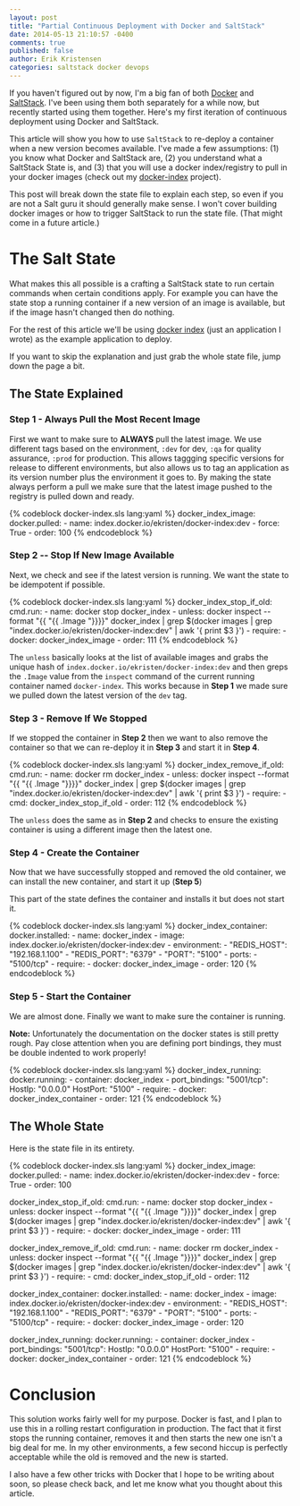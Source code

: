 ```yaml
---
layout: post
title: "Partial Continuous Deployment with Docker and SaltStack"
date: 2014-05-13 21:10:57 -0400
comments: true
published: false
author: Erik Kristensen
categories: saltstack docker devops
---
```


If you haven't figured out by now, I'm a big fan of both [Docker](http://www.docker.io) and [SaltStack](http://www.saltstack.com). I've been using them both separately for a while now, but recently started using them together. Here's my first iteration of continuous deployment using Docker and SaltStack.

This article will show you how to use `SaltStack` to re-deploy a container when a new version becomes available. I've made a few assumptions: (1) you know what Docker and SaltStack are, (2) you understand what a SaltStack State is, and (3) that you will use a docker index/registry to pull in your docker images (check out my [docker-index](https://github.com/ekristen/docker-index) project).

This post will break down the state file to explain each step, so even if you are not a Salt guru it should generally make sense. I won't cover building docker images or how to trigger SaltStack to run the state file. (That might come in a future article.)

<!-- more -->

# The Salt State
What makes this all possible is a crafting a SaltStack state to run certain commands when certain conditions apply. For example you can have the state stop a running container if a new version of an image is available, but if the image hasn't changed then do nothing.

For the rest of this article we'll be using [docker index](https://github.com/ekristen/docker-index) (just an application I wrote) as the example application to deploy.

If you want to skip the explanation and just grab the whole state file, jump down the page a bit.

## The State Explained

### Step 1 - Always Pull the Most Recent Image
First we want to make sure to **ALWAYS** pull the latest image. We use different tags based on the environment, `:dev` for dev, `:qa` for quality assurance, `:prod` for production. This allows taggging specific versions for release to different environments, but also allows us to tag an application as its version number plus the environment it goes to. By making the state always perform a pull we make sure that the latest image pushed to the registry is pulled down and ready.

{% codeblock docker-index.sls lang:yaml %}
docker_index_image:
  docker.pulled:
    - name: index.docker.io/ekristen/docker-index:dev
    - force: True
    - order: 100
{% endcodeblock %}

### Step 2 -- Stop If New Image Available
Next, we check and see if the latest version is running. We want the state to be idempotent if possible.

{% codeblock docker-index.sls lang:yaml %}
docker_index_stop_if_old:
  cmd.run:
    - name: docker stop docker_index
    - unless: docker inspect --format "{{ "{{ .Image "}}}}" docker_index | grep $(docker images | grep "index.docker.io/ekristen/docker-index:dev" | awk '{ print $3 }')
    - require:
      - docker: docker_index_image
    - order: 111
{% endcodeblock %}

The `unless` basically looks at the list of available images and grabs the unique hash of `index.docker.io/ekristen/docker-index:dev` and then greps the `.Image` value from the `inspect` command of the current running container named `docker-index`. This works because in **Step 1** we made sure we pulled down the latest version of the `dev` tag.

### Step 3 - Remove If We Stopped
If we stopped the container in **Step 2** then we want to also remove the container so that we can re-deploy it in **Step 3** and start it in **Step 4**.

{% codeblock docker-index.sls lang:yaml %}
docker_index_remove_if_old:
  cmd.run:
    - name: docker rm docker_index
    - unless: docker inspect --format "{{ "{{ .Image "}}}}" docker_index | grep $(docker images | grep "index.docker.io/ekristen/docker-index:dev" | awk '{ print $3 }')
    - require:
      - cmd: docker_index_stop_if_old
    - order: 112
{% endcodeblock %}

The `unless` does the same as in **Step 2** and checks to ensure the existing container is using a different image then the latest one.

### Step 4 - Create the Container
Now that we have successfully stopped and removed the old container, we can install the new container, and start it up (**Step 5**)

This part of the state defines the container and installs it but does not start it.

{% codeblock docker-index.sls lang:yaml %}
docker_index_container:
  docker.installed:
    - name: docker_index
    - image: index.docker.io/ekristen/docker-index:dev
    - environment:
      - "REDIS_HOST": "192.168.1.100"
      - "REDIS_PORT": "6379"
      - "PORT": "5100"
    - ports:
      - "5100/tcp"
    - require:
      - docker: docker_index_image
    - order: 120
{% endcodeblock %}

### Step 5 - Start the Container
We are almost done. Finally we want to make sure the container is running.

**Note:** Unfortunately the documentation on the docker states is still pretty rough. Pay close attention when you are defining port bindings, they must be double indented to work properly!

{% codeblock docker-index.sls lang:yaml %}
docker_index_running:
  docker.running:
    - container: docker_index
    - port_bindings:
        "5001/tcp":
            HostIp: "0.0.0.0"
            HostPort: "5100"
    - require:
      - docker: docker_index_container
    - order: 121
{% endcodeblock %}


## The Whole State
Here is the state file in its entirety. 

{% codeblock docker-index.sls lang:yaml %}
docker_index_image:
  docker.pulled:
    - name: index.docker.io/ekristen/docker-index:dev
    - force: True
    - order: 100

docker_index_stop_if_old:
  cmd.run:
    - name: docker stop docker_index
    - unless: docker inspect --format "{{ "{{ .Image "}}}}" docker_index | grep $(docker images | grep "index.docker.io/ekristen/docker-index:dev" | awk '{ print $3 }')
    - require:
      - docker: docker_index_image
    - order: 111

docker_index_remove_if_old:
  cmd.run:
    - name: docker rm docker_index
    - unless: docker inspect --format "{{ "{{ .Image "}}}}" docker_index | grep $(docker images | grep "index.docker.io/ekristen/docker-index:dev" | awk '{ print $3 }')
    - require:
      - cmd: docker_index_stop_if_old
    - order: 112

docker_index_container:
  docker.installed:
    - name: docker_index
    - image: index.docker.io/ekristen/docker-index:dev
    - environment:
      - "REDIS_HOST": "192.168.1.100"
      - "REDIS_PORT": "6379"
      - "PORT": "5100"
    - ports:
      - "5100/tcp"
    - require:
      - docker: docker_index_image
    - order: 120

docker_index_running:
  docker.running:
    - container: docker_index
    - port_bindings:
        "5001/tcp":
            HostIp: "0.0.0.0"
            HostPort: "5100"
    - require:
      - docker: docker_index_container
    - order: 121
{% endcodeblock %}


# Conclusion
This solution works fairly well for my purpose. Docker is fast, and I plan to use this in a rolling restart configuration in production. The fact that it first stops the running container, removes it and then starts the new one isn't a big deal for me. In my other environments, a few second hiccup is perfectly acceptable while the old is removed and the new is started. 

I also have a few other tricks with Docker that I hope to be writing about soon, so please check back, and let me know what you thought about this article.
